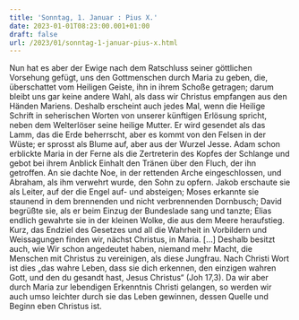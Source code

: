 ```yaml
---
title: 'Sonntag, 1. Januar : Pius X.'
date: 2023-01-01T08:23:00.001+01:00
draft: false
url: /2023/01/sonntag-1-januar-pius-x.html
---
```


Nun hat es aber der Ewige nach dem Ratschluss seiner göttlichen Vorsehung gefügt, uns den Gottmenschen durch Maria zu geben, die, überschattet vom Heiligen Geiste, ihn in ihrem Schoße getragen; darum bleibt uns gar keine andere Wahl, als dass wir Christus empfangen aus den Händen Mariens. Deshalb erscheint auch jedes Mal, wenn die Heilige Schrift in seherischen Worten von unserer künftigen Erlösung spricht, neben dem Welterlöser seine heilige Mutter. Er wird gesendet als das Lamm, das die Erde beherrscht, aber es kommt von den Felsen in der Wüste; er sprosst als Blume auf, aber aus der Wurzel Jesse. Adam schon erblickte Maria in der Ferne als die Zertreterin des Kopfes der Schlange und gebot bei ihrem Anblick Einhalt den Tränen über den Fluch, der ihn getroffen. An sie dachte Noe, in der rettenden Arche eingeschlossen, und Abraham, als ihm verwehrt wurde, den Sohn zu opfern. Jakob erschaute sie als Leiter, auf der die Engel auf- und absteigen; Moses erkannte sie staunend in dem brennenden und nicht verbrennenden Dornbusch; David begrüßte sie, als er beim Einzug der Bundeslade sang und tanzte; Elias endlich gewahrte sie in der kleinen Wolke, die aus dem Meere heraufstieg. Kurz, das Endziel des Gesetzes und all die Wahrheit in Vorbildern und Weissagungen finden wir, nächst Christus, in Maria. \[…\] Deshalb besitzt auch, wie Wir schon angedeutet haben, niemand mehr Macht, die Menschen mit Christus zu vereinigen, als diese Jungfrau. Nach Christi Wort ist dies „das wahre Leben, dass sie dich erkennen, den einzigen wahren Gott, und den du gesandt hast, Jesus Christus“ (Joh 17,3). Da wir aber durch Maria zur lebendigen Erkenntnis Christi gelangen, so werden wir auch umso leichter durch sie das Leben gewinnen, dessen Quelle und Beginn eben Christus ist.